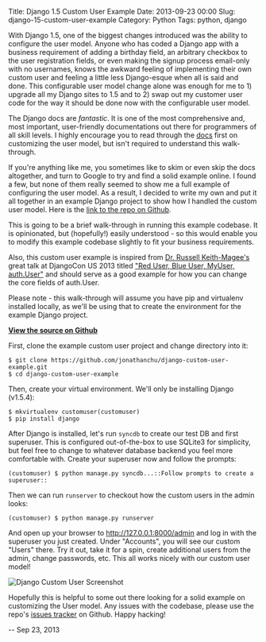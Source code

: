 Title: Django 1.5 Custom User Example
Date: 2013-09-23 00:00
Slug: django-15-custom-user-example
Category: Python
Tags: python, django


With Django 1.5, one of the biggest changes introduced was the ability
to configure the user model. Anyone who has coded a Django app with a
business requirement of adding a birthday field, an arbitrary checkbox
to the user registration fields, or even making the signup process
email-only with no usernames, knows the awkward feeling of implementing
their own custom user and feeling a little less Django-esque when all is
said and done. This configurable user model change alone was enough for
me to 1) upgrade all my Django sites to 1.5 and to 2) swap out my
customer user code for the way it should be done now with the
configurable user model.

The Django docs are *fantastic*. It is one of the most comprehensive
and, most important, user-friendly documentations out there for
programmers of all skill levels. I highly encourage you to read through
the
[docs](https://docs.djangoproject.com/en/dev/topics/auth/customizing/#custom-users-and-the-built-in-auth-forms)
first on customizing the user model, but isn't required to understand
this walk-through.

If you're anything like me, you sometimes like to skim or even skip the
docs altogether, and turn to Google to try and find a solid example
online. I found a few, but none of them really seemed to show me a full
example of configuring the user model. As a result, I decided to write
my own and put it all together in an example Django project to show how
I handled the custom user model. Here is the [link to the repo on
Github](https://github.com/jonathanchu/django-custom-user-example).

This is going to be a brief walk-through in running this example
codebase. It is opinionated, but (hopefully!) easily understood - so
this would enable you to modify this example codebase slightly to fit
your business requirements.

Also, this custom user example is inspired from [Dr. Russell
Keith-Magee's](https://twitter.com/freakboy3742) great talk at DjangoCon
US 2013 titled ["Red User, Blue User, MyUser,
auth.User"](https://speakerdeck.com/freakboy3742/red-user-blue-user-myuser-auth-dot-user)
and should serve as a good example for how you can change the core
fields of auth.User.

Please note - this walk-through will assume you have pip and virtualenv
installed locally, as we'll be using that to create the environment for
the example Django project.

**[View the source on
Github](https://github.com/jonathanchu/django-custom-user-example)**

First, clone the example custom user project and change directory into
it:

    $ git clone https://github.com/jonathanchu/django-custom-user-example.git
    $ cd django-custom-user-example

Then, create your virtual environment. We'll only be installing Django
(v1.5.4):

    $ mkvirtualenv customuser(customuser)
    $ pip install django

After Django is installed, let's run `syncdb` to create our test DB and
first superuser. This is configured out-of-the-box to use SQLite3 for
simplicity, but feel free to change to whatever database backend you
feel more comfortable with. Create your superuser now and follow the
prompts:

    (customuser) $ python manage.py syncdb...::Follow prompts to create a superuser::

Then we can run `runserver` to checkout how the custom users in the
admin looks:

    (customuser) $ python manage.py runserver

And open up your browser to http://127.0.0.1:8000/admin and log in with
the superuser you just created. Under "Accounts", you will see our
custom "Users" there. Try it out, take it for a spin, create additional
users from the admin, change passwords, etc. This all works nicely with
our custom user model!

![Django Custom User Screenshot](http://i.imgur.com/uaG4qaH.png)

Hopefully this is helpful to some out there looking for a solid example
on customizing the User model. Any issues with the codebase, please use
the repo's [issues
tracker](https://github.com/jonathanchu/django-custom-user-example/issues)
on Github. Happy hacking!

-- Sep 23, 2013
